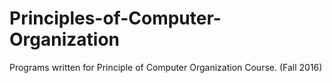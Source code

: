 # Principles-of-Computer-Organization
Programs written for Principle of Computer Organization Course. (Fall 2016)
